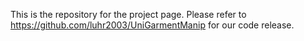 This is the repository for the project page.
Please refer to https://github.com/luhr2003/UniGarmentManip for our code release.
